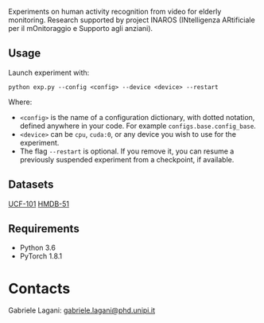 
Experiments on human activity recognition from video for elderly monitoring.
Research supported by project INAROS (INtelligenza ARtificiale per il 
mOnitoraggio e Supporto agli anziani).

## Usage
Launch experiment with:
```
python exp.py --config <config> --device <device> --restart
```
Where:
 - `<config>` is the name of a configuration dictionary, with dotted 
 notation, defined anywhere in your code. For example
 `configs.base.config_base`.
 - `<device>` can be `cpu`, `cuda:0`, or any device you wish to use for
 the experiment.
 - The flag `--restart` is optional. If you remove it, you can resume a 
 previously suspended experiment from a checkpoint, if available.
 
 ## Datasets
[UCF-101](https://www.crcv.ucf.edu/data/UCF101.php)
[HMDB-51](https://serre-lab.clps.brown.edu/resource/hmdb-a-large-human-motion-database)

## Requirements
- Python  3.6
- PyTorch 1.8.1

# Contacts
Gabriele Lagani: gabriele.lagani@phd.unipi.it
 
